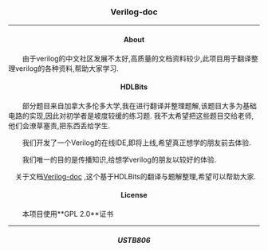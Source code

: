 <h3 align=center>Verilog-doc</h3>

---

<h4 align=center>About</h4>
&emsp;&emsp;由于verilog的中文社区发展不太好,高质量的文档资料较少,此项目用于翻译整理verilog的各种资料,帮助大家学习.  


<h4 align=center>HDLBits</h4>
&emsp;&emsp;部分题目来自加拿大多伦多大学,我在进行翻译并整理题解,该题目大多为基础电路的实现,因此对初学者是坡度较缓的练习题.  
我不太希望把这些题目交给老师,他们会潦草塞责,把东西丢给学生.  
  
  

&emsp;&emsp;我们开发了一个Verilog的在线IDE,即将上线,希望真正想学的朋友前去体验.  

&emsp;&emsp;我们唯一的目的是传播知识,给想学verilog的朋友以较好的体验.  

&emsp;关于文档[Verilog-doc](./HDLBits_doc/verilog.md) ,这个基于HDLBits的翻译与题解整理,希望可以帮助大家. 


<h4 align=center>License</h4>
&emsp;&emsp;本项目使用**GPL 2.0**证书

---  

<h5 align=center>USTB806</h5>
